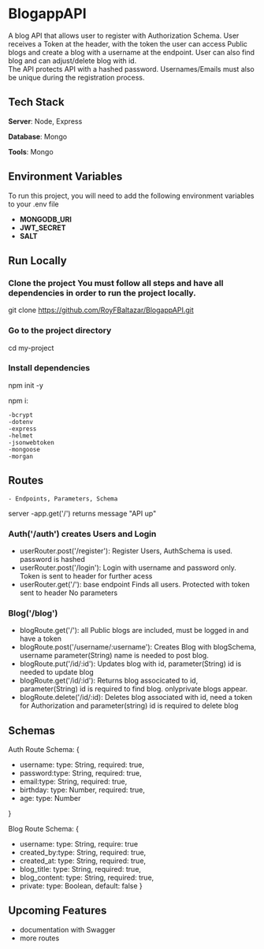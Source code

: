 # BlogappAPI
A blog API that allows user to register with Authorization Schema. User receives a Token at the header, with the token the user can access Public blogs and create a blog with a username at the endpoint. User can also find blog and can adjust/delete blog with id.  
The API protects API with a hashed password. Usernames/Emails must also be unique during the registration process.

## Tech Stack
**Server**: Node, Express

**Database**: Mongo

**Tools**: Mongo

## Environment Variables
To run this project, you will need to add the following environment variables to your .env file

 - **MONGODB_URI** 
 - **JWT_SECRET**
 - **SALT**

## Run Locally

### Clone the project You must follow all steps and have all dependencies in order to run the project locally.

  git clone https://github.com/RoyFBaltazar/BlogappAPI.git

### Go to the project directory

  cd my-project

### Install dependencies

  npm init -y

  npm i:

    -bcrypt
    -dotenv
    -express
    -helmet
    -jsonwebtoken
    -mongoose
    -morgan
  
  ## Routes

    - Endpoints, Parameters, Schema
server
-app.get('/') returns message "API up"

### Auth('/auth') creates Users and Login 

- userRouter.post('/register'):
Register Users, AuthSchema is used. password is hashed
- userRouter.post('/login'):
Login with username and password only. Token is sent to header for further acess  
- userRouter.get('/'):
 base endpoint Finds all users. Protected with token sent to header 
No parameters


### Blog('/blog')


- blogRoute.get('/'):
all Public blogs are included, must be logged in and have a token 
- blogRoute.post('/username/:username'):
Creates Blog with blogSchema, username parameter(String) name is needed to post blog.
- blogRoute.put('/id/:id'):
Updates blog with id, parameter(String) id is needed to update blog
- blogRoute.get('/id/:id'):
Returns blog associcated to id, parameter(String) id is required to find blog. onlyprivate blogs appear. 
- blogRoute.delete('/id/:id):
Deletes blog associated with id, need a token for Authorization and parameter(string) id is required to delete blog 

## Schemas

Auth Route Schema:
{

 - username: type: String, required: true,
 - password:type: String, required: true,
 - email:type: String, required: true,
 - birthday: type: Number, required: true,
 - age: type: Number

}

Blog Route Schema: 
{

 - username: type: String, require: true
 - created_by:type: String, required: true,
 - created_at: type: String, required: true,
 - blog_title: type: String, required: true,
 - blog_content: type: String, required: true,
 - private: type: Boolean, default: false
}
## Upcoming Features
- documentation with Swagger
- more routes